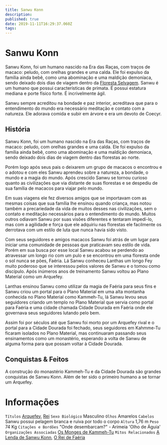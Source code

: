 ```yaml
---
title: Sanwu Konn
description: 
published: true
date: 2019-11-11T16:29:37.060Z
tags: 
---
```


<!-- SUBTITLE: Visão geral sobre Sanwu Konn -->

# Sanwu Konn
Sanwu Konn, foi um humano nascido na Era das Raças, com traços de macaco: peludo, com orelhas grandes e uma calda. Ele foi expulso da família ainda bebê, como uma abominação e uma maldição demoníaca, sendo deixado dois dias de viagem dentro da [Floresta Selvagem](http://). Sanwu é um humano que possui características de primata. É possui estatura mediana e porte físico forte. É incrivelmente ágil.

Sanwu sempre acreditou na bondade e paz interior, acreditava que para o entendimento do mundo era necessário meditação e contato com a natureza. Ele adorava comida e subir em árvore e era um devoto de Coecyr.

## História
Sanwu Konn, foi um humano nascido na Era das Raças, com traços de macaco: peludo, com orelhas grandes e uma calda. Ele foi expulso da família ainda bebê, como uma abominação e uma maldição demoníaca, sendo deixado dois dias de viagem dentro das florestas ao norte.

Porém logo após seus pais o deixarem um grupo de macacos o encontrou e o adotou e com eles Sanwu aprendeu sobre a natureza, a bondade, o mundo e a magia do mundo. Após crescido Sanwu se tornou curioso quanto as civilizações que via distante de suas florestas e se despediu de sua família de macacos para viajar pelo mundo. 

Em suas viagens ele fez diversos amigos que se importavam com as mesmas coisas que sua família lhe ensinou quando criança, mas notou também a precariedade da vida de muitos desses nas civilizações, sem o contato e meditação necessários para o entendimento do mundo. Muitos outros odiavam Sanwu por suas visões diferentes e tentaram impedí-lo, mas com a agilidade e força que ele adquiriu nas florestas ele facilmente os derrotava com um estilo de luta que nunca havia sido visto.

Com seus seguidores e amigos macacos Sanwu foi atrás de um lugar para iniciar uma comunidade de pessoas que praticavam seu estilo de vida. Porém em sua busca por esse local Sanwu acabou se perdendo ao atravessar um longo rio com um pulo e se encontrou em uma floresta onde o sol nunca se pões, Faéria. Lá Sanwu conheceu Lanthas um longo Fey muito poderoso que se interessou pelos valores de Sanwu e o tomou como discípulo. Após inúmeros anos de treinamento Sanwu voltou ao Plano Material como um Arquefey. 

Lanthas ensinou Sanwu como utilizar da magia de Faéria para seus fins e Sanwu criou um portal para o Plano Material em uma alta montanha conhecida no Plano Material como Kammeh-Tu, lá Sanwu levou seus seguidores criando um templo no Plano Material que servia como portal para Faéria e uma cidade chamada Cidade Dourada em Faéria onde ele governava seus seguidores lutando pelo bem.

Assim foi por séculos até que Sanwu foi morto por um Arquefey rival e o portal para a Cidade Dourada foi fechado, seus seguidores em Kahmme-Tu ficaram isolados no Plano Material, mas continuaram passando seus ensinamentos como um monastério, esperando a volta de Sanwu de alguma forma para que possam voltar à Cidade Dourada.

## Conquistas & Feitos
A construção do monastério Kammeh-Tu e da Cidade Dourada são grandes conquistas de Sanwu Konn. Além de ter sido o primeiro humano a se tornar um Arquefey.

# Informações
`Títulos` [Arquefey](http://localhost/rankings-e-titulos/arquefey#arquefey), [Rei](http://localhost/rankings-e-titulos/rei-cidade-dourada#rei-cidade-dourada)
`Sexo Biológico` Masculino
`Olhos` Amarelos
`Cabelos` Sanwu possui pelagem branca e ruiva por todo o corpo
`Altura` 1,76 m
`Peso` 74 Kg
`Citações e Bordões` "Onde desembarcam?" - Arimeia 'Olho de Águia'
`Organizações Associadas` [Os Monges de Kammeh-Tu](http://localhost/faccoes/faccoes-independentes/os-monges-de-kammeh-tu#os-monges-de-kammeh-tu)
`Mitos Relacionados` [A Lenda de Sanwu Konn](http://), [O Rei de Faéria](http://)
